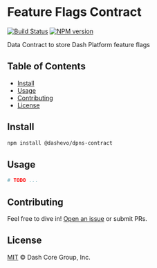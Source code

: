# Feature Flags Contract

[![Build Status](https://github.com/dashevo/feature-flags-contract/actions/workflows/test_and_release.yml/badge.svg)](https://github.com/dashevo/feature-flags-contract/actions/workflows/test_and_release.yml)
[![NPM version](https://img.shields.io/npm/v/@dashevo/feature-flags-contract.svg?style=flat-square)](https://npmjs.org/package/@dashevo/feature-flags-contract)

Data Contract to store Dash Platform feature flags

## Table of Contents

- [Install](#install)
- [Usage](#usage)
- [Contributing](#contributing)
- [License](#license)

## Install

```sh
npm install @dashevo/dpns-contract
```

## Usage

```sh
# TODO ...
```

## Contributing

Feel free to dive in! [Open an issue](https://github.com/dashevo/feature-flags-contract/issues/new) or submit PRs.

## License

[MIT](LICENSE) &copy; Dash Core Group, Inc.
